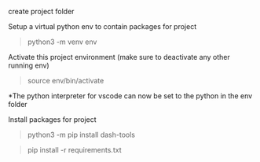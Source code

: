 create project folder

Setup a virtual python env to contain packages for project
> python3 -m venv env 

Activate this project environment (make sure to deactivate any other running env)
> source env/bin/activate

*The python interpreter for vscode can now be set to the python in the env folder

Install packages for project
>python3 -m pip install dash-tools

> pip install -r requirements.txt


